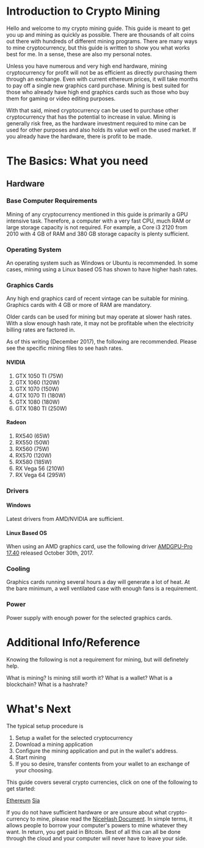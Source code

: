 Introduction to Crypto Mining
==============

Hello and welcome to my crypto mining guide. This guide is meant to get you up and mining as quickly as possible. There are thousands of alt coins out there with hundreds of different mining programs. There are many ways to mine cryptocurrency, but this guide is written to show you what works best for me. In a sense, these are also my personal notes. 

Unless you have numerous and very high end hardware, mining cryptocurrency for profit will not be as efficient as directly purchasing them through an exchange. Even with current ethereum prices, it will take months to pay off a single new graphics card purchase. Mining is best suited for those who already have high end graphics cards such as those who buy them for gaming or video editing purposes. 

With that said, mined cryptocurrency can be used to purchase other cryptocurrency that has the potential to increase in value. Mining is generally risk free, as the hardware investment required to mine can be used for other purposes and also holds its value well on the used market. If you already have the hardware, there is profit to be made. 

# The Basics: What you need

## Hardware

### Base Computer Requirements
Mining of any cryptocurrency mentioned in this guide is primarily a GPU intensive task. Therefore, a computer with a very fast CPU, much RAM or large storage capacity is not required. For example, a Core i3 2120 from 2010 with 4 GB of RAM and 380 GB storage capacity is plenty sufficient. 

### Operating System
An operating system such as Windows or Ubuntu is recommended. In some cases, mining using a Linux based OS has shown to have higher hash rates. 

### Graphics Cards
Any high end graphics card of recent vintage can be suitable for mining. Graphics cards with 4 GB or more of RAM are mandatory.   

Older cards can be used for mining but may operate at slower hash rates. With a slow enough hash rate, it may not be profitable when the electricity billing rates are factored in. 

As of this writing (December 2017), the following are recommended. Please see the specific mining files to see hash rates. 

#### NVIDIA
1. GTX 1050 TI (75W)
2. GTX 1060 (120W)
3. GTX 1070 (150W)
4. GTX 1070 TI (180W)
5. GTX 1080 (180W)
6. GTX 1080 TI (250W)

#### Radeon
1. RX540 (65W)
2. RX550 (50W)
3. RX560 (75W)
4. RX570 (120W)
5. RX580 (185W)
6. RX Vega 56 (210W)
7. RX Vega 64 (295W)

### Drivers

#### Windows
Latest drivers from AMD/NVIDIA are sufficient.

#### Linux Based OS
When using an AMD graphics card, use the following driver [AMDGPU-Pro 17.40](http://support.amd.com/en-us/kb-articles/Pages/AMDGPU-PRO-Driver-for-Linux-Release-Notes.aspx) released October 30th, 2017. 

### Cooling
Graphics cards running several hours a day will generate a lot of heat. At the bare minimum, a well ventilated case with enough fans is a requirement. 

### Power
Power supply with enough power for the selected graphics cards. 

# Additional Info/Reference
Knowing the following is not a requirement for mining, but will definetely help. 

What is mining? 
Is mining still worth it? 
What is a wallet? 
What is a blockchain?
What is a hashrate?

# What's Next
The typical setup procedure is 

1. Setup a wallet for the selected cryptocurrency
2. Download a mining application
3. Configure the mining application and put in the wallet's address. 
4. Start mining
5. If you so desire, transfer contents from your wallet to an exchange of your choosing. 

This guide covers several crypto currencies, click on one of the following to get started:

[Ethereum](mining-ethereum.md)
[Sia](mining-siacoin.md)


If you do not have sufficient hardware or are unsure about what crypto-currency to mine, please read the [NiceHash Document](nicehash.md). In simple terms, it allows people to borrow your computer's powers to mine whatever they want. In return, you get paid in Bitcoin. Best of all this can all be done through the cloud and your computer will never have to leave your side. 


